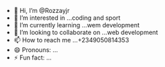 - 👋 Hi, I’m @Rozzayjr
- 👀 I’m interested in ...coding and sport
- 🌱 I’m currently learning ...wem development
- 💞️ I’m looking to collaborate on ...web development
- 📫 How to reach me ...+2349050814353
- 😄 Pronouns: ...
- ⚡ Fun fact: ...

<!---
Rozzayjr/Rozzayjr is a ✨ special ✨ repository because its `README.md` (this file) appears on your GitHub profile.
You can click the Preview link to take a look at your changes.
--->
